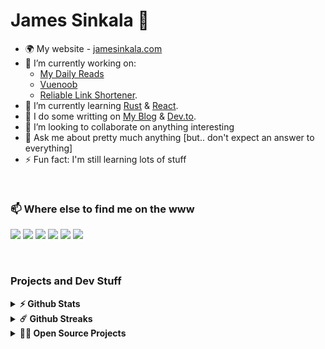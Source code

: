 # James Sinkala 👊

- 🌍 My website - [jamesinkala.com](https://jamesinkala.com)
- 🔭 I’m currently working on:
  - [My Daily Reads](https://mdr.jamesinkala.com)
  - [Vuenoob](https://vuenoob.com)
  - [Reliable Link Shortener](https://rls.jamesinkala.com).
- 🌱 I’m currently learning [Rust](https://www.rust-lang.org) & [React](https://github.com/facebook/react).
- 📝 I do some writting on [My Blog](https://jamesinkala.com/blog) & [Dev.to](https://dev.to/xinnks).
- 👯 I’m looking to collaborate on anything interesting
- 💬 Ask me about pretty much anything [but.. don't expect an answer to everything]
- ⚡ Fun fact: I'm still learning lots of stuff

<br>

### 📫 Where else to find me on the www

<p>
<a href="https://dev.to/xinnks" target="_blank"><img src="https://img.shields.io/badge/dev.to-%2307107A.svg?&style=for-the-badge&logo=dev.to&logoColor=white"/></a> <a href="https://codepen.io/xinnks" target="_blank"><img src="https://img.shields.io/badge/codepen-%23000000.svg?&style=for-the-badge&logo=codepen&logoColor=white"/></a> <a href="https://www.linkedin.com/in/jamesinkala/" target="_blank"><img src="https://img.shields.io/badge/linkedin-%230077B5.svg?&style=for-the-badge&logo=linkedin&logoColor=white"/></a> <a href="https://twitter.com/xinnks" target="_blank"><img src="https://img.shields.io/badge/twitter-%2300ACED.svg?&style=for-the-badge&logo=twitter&logoColor=white"/></a> <a href="https://www.behance.net/jamessinkala" target="_blank"><img src="https://img.shields.io/badge/behance-%23053EFF.svg?&style=for-the-badge&logo=behance&logoColor=white"/></a> <a href="https://dribbble.com/xinnks" target="_blank"><img src="https://img.shields.io/badge/dribbble-%23EA4C89.svg?&style=for-the-badge&logo=dribbble&logoColor=white"/></a>
</p>

<br>

### Projects and Dev Stuff

<details>	
  <summary><b>⚡ Github Stats</b></summary>

  <br />
  <img height="180em" src="https://github-readme-stats.vercel.app/api?username=xinnks&show_icons=true&hide_border=true&count_private=true&include_all_commits=true" />
  <img height="180em" src="https://github-readme-stats.vercel.app/api/top-langs/?username=xinnks&show_icons=true&hide_border=true&layout=compact&langs_count=8"/>
</details>

<details>	
  <summary><b>☄️ Github Streaks</b></summary>

  <br />
  <img height="180em" src="https://github-readme-streak-stats.herokuapp.com/?user=xinnks&hide_border=true" />
</details>

<details>
  <summary><b>🧑‍🚀 Open Source Projects</b></summary>

  <br />
  <table>
    <thead align="center">
      <tr border: none;>
        <td><b>💻 Projects</b></td>
        <td><b>🌟 Stars</b></td>
        <td><b>🍴 Forks</b></td>
        <td><b>🐛 Issues</b></td>
        <td><b>🔔 Pull Requests</b></td>
        <td><b>👨‍💻 Language</b></td>
      </tr>
    </thead>
    <tbody>
      <tr>
	      <td><a href="https://github.com/xinnks/xns-audio-player"><b>🎵 xns-audio-player</b></a></td>
        <td><img alt="Stars" src="https://img.shields.io/github/stars/xinnks/xns-audio-player?style=flat-square&labelColor=343b41"/></td>
        <td><img alt="Forks" src="https://img.shields.io/github/forks/xinnks/xns-audio-player?style=flat-square&labelColor=343b41"/></td>
        <td><img alt="Issues" src="https://img.shields.io/github/issues/xinnks/xns-audio-player?style=flat-square"/></td>
        <td><img alt="Pull Requests" src="https://img.shields.io/github/issues-pr/xinnks/xns-audio-player?style=flat-square"/></td>
        <td><img alt="Language" src="https://img.shields.io/github/languages/top/xinnks/xns-audio-player?style=flat-square"/></td>
      </tr>
      <tr>
	      <td><a href="https://github.com/xinnks/vue-cloudinary-uploader"><b>📤 vue-cloudinary-uploader</b></a></td>
        <td><img alt="Stars" src="https://img.shields.io/github/stars/xinnks/vue-cloudinary-uploader?style=flat-square&labelColor=343b41"/></td>
        <td><img alt="Forks" src="https://img.shields.io/github/forks/xinnks/vue-cloudinary-uploader?style=flat-square&labelColor=343b41"/></td>
        <td><img alt="Issues" src="https://img.shields.io/github/issues/xinnks/vue-cloudinary-uploader?style=flat-square"/></td>
        <td><img alt="Pull Requests" src="https://img.shields.io/github/issues-pr/xinnks/vue-cloudinary-uploader?style=flat-square"/></td>
        <td><img alt="Language" src="https://img.shields.io/github/languages/top/xinnks/vue-cloudinary-uploader?label=javascript&style=flat-square"/></td>
      </tr>
      <tr>
	      <td><a href="https://github.com/xinnks/xns-audio-player-simple"><b>🎵 xns-audio-player-simple</b></a></td>
        <td><img alt="Stars" src="https://img.shields.io/github/stars/xinnks/xns-audio-player-simple?style=flat-square&labelColor=343b41"/></td>
        <td><img alt="Forks" src="https://img.shields.io/github/forks/xinnks/xns-audio-player-simple?style=flat-square&labelColor=343b41"/></td>
        <td><img alt="Issues" src="https://img.shields.io/github/issues/xinnks/xns-audio-player-simple?style=flat-square"/></td>
        <td><img alt="Pull Requests" src="https://img.shields.io/github/issues-pr/xinnks/xns-audio-player-simple?style=flat-square"/></td>
        <td><img alt="Language" src="https://img.shields.io/github/languages/top/xinnks/xns-audio-player-simple?style=flat-square"/></td> 
      </tr>
      <tr>
	      <td><a href="https://github.com/xinnks/xns-seek-bar"><b>⏳ xns-seek-bar</b></a></td>
        <td><img alt="Stars" src="https://img.shields.io/github/stars/xinnks/xns-seek-bar?style=flat-square&labelColor=343b41"/></td>
        <td><img alt="Forks" src="https://img.shields.io/github/forks/xinnks/xns-seek-bar?style=flat-square&labelColor=343b41"/></td>
        <td><img alt="Issues" src="https://img.shields.io/github/issues/xinnks/xns-seek-bar?style=flat-square"/></td>
        <td><img alt="Pull Requests" src="https://img.shields.io/github/issues-pr/xinnks/xns-seek-bar?style=flat-square"/></td>
        <td><img alt="Language" src="https://img.shields.io/github/languages/top/xinnks/xns-seek-bar?style=flat-square"/></td> 
      </tr>
      <tr>
	      <td><a href="https://github.com/xinnks/rls"><b>🔗 Reliable Link Shortener </b></a></td>
        <td><img alt="Stars" src="https://img.shields.io/github/stars/xinnks/rls?style=flat-square&labelColor=343b41"/></td>
        <td><img alt="Forks" src="https://img.shields.io/github/forks/xinnks/rls?style=flat-square&labelColor=343b41"/></td>
        <td><img alt="Issues" src="https://img.shields.io/github/issues/xinnks/rls?style=flat-square"/></td>
        <td><img alt="Pull Requests" src="https://img.shields.io/github/issues-pr/xinnks/rls?style=flat-square"/></td>
        <td><img alt="Language" src="https://img.shields.io/github/languages/top/xinnks/rls?style=flat-square"/></td> 
      </tr>
      <tr>
	      <td><a href="https://github.com/vuenoob/code-examples"><b>👶 vuenoob/code-examples </b></a></td>
        <td><img alt="Stars" src="https://img.shields.io/github/stars/vuenoob/code-examples?style=flat-square&labelColor=343b41"/></td>
        <td><img alt="Forks" src="https://img.shields.io/github/forks/vuenoob/code-examples?style=flat-square&labelColor=343b41"/></td>
        <td><img alt="Issues" src="https://img.shields.io/github/issues/vuenoob/code-examples?style=flat-square"/></td>
        <td><img alt="Pull Requests" src="https://img.shields.io/github/issues-pr/vuenoob/code-examples?style=flat-square"/></td>
        <td><img alt="Language" src="https://img.shields.io/github/languages/top/vuenoob/code-examples?style=flat-square"/></td> 
      </tr>
    </tbody>
  </table>
  <br />
</details>
